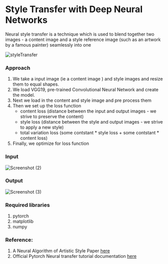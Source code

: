 

# Style Transfer with Deep Neural Networks

Neural style transfer is a technique which is used to blend together two images - a content image and a style reference image (such as an artwork by a famous painter) seamlessly into one

![styleTransfer](https://user-images.githubusercontent.com/43414928/77195656-00780f00-6b08-11ea-87a3-434759253954.jpeg)

### Approach
1. We take a input image (ie a content image ) and style images and resize them to equal shapes.
2. We load VGG19, pre-trained Convolutional Neural Network and create the model. 
3. Next we load in the content and style image and pre process them
4. Then we set up the loss function 
   * content loss (distance between the input and output images - we strive to preserve the content)
   * style loss (distance between the style and output images - we strive to apply a new style)
   * total variation loss (some contstant * style loss + some contstant * content loss)
5. Finally, we optimize for loss function


### Input 
![Screenshot (2)](https://user-images.githubusercontent.com/43414928/77197522-57cbae80-6b0b-11ea-951e-eb8f5f1811e3.png)


### Output
![Screenshot (3)](https://user-images.githubusercontent.com/43414928/77197527-58644500-6b0b-11ea-962b-4ff9c5ad3d91.png)

### Required libraries
1. pytorch
2. matplotlib
3. numpy


### Reference:

1. A Neural Algorithm of Artistic Style Paper [here](https://arxiv.org/pdf/1508.06576.pdf)
2. Official Pytorch Neural transfer tutorial documentation [here](https://pytorch.org/tutorials/advanced/neural_style_tutorial.html?highlight=vgg)
 
